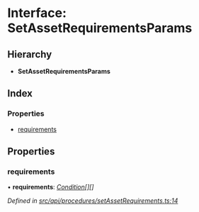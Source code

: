 # Interface: SetAssetRequirementsParams

## Hierarchy

* **SetAssetRequirementsParams**

## Index

### Properties

* [requirements](setassetrequirementsparams.md#requirements)

## Properties

###  requirements

• **requirements**: *[Condition](../globals.md#condition)[][]*

*Defined in [src/api/procedures/setAssetRequirements.ts:14](https://github.com/PolymathNetwork/polymesh-sdk/blob/05b527a2/src/api/procedures/setAssetRequirements.ts#L14)*
